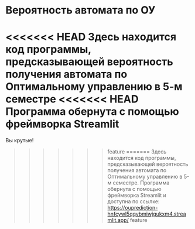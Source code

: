 # Вероятность автомата по ОУ
<<<<<<< HEAD
Здесь находится код программы, предсказывающей вероятность получения автомата по Оптимальному управлению в 5-м семестре
<<<<<<< HEAD
Программа обернута с помощью фреймворка Streamlit
=======

Вы крутые!
>>>>>>> feature
=======
Здесь находится код программы, предсказывающей вероятность получения автомата по Оптимальному управлению в 5-м семестре.
Программа обернута с помощью фреймворка Streamlit и доступна по ссылке:
https://ouprediction-hnfcywl5qqvbmiwjgukxm4.streamlit.app/
>>>>>>> feature
